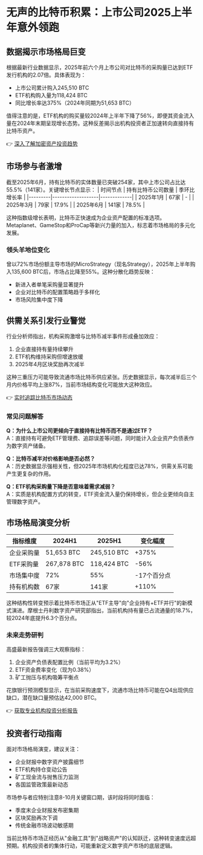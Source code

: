 # 无声的比特币积累：上市公司2025上半年意外领跑

## 数据揭示市场格局巨变

根据最新行业数据显示，2025年前六个月上市公司对比特币的采购量已达到ETF发行机构的2.07倍。具体表现为：
- 上市公司累计购入245,510 BTC
- ETF机构购入量为118,424 BTC
- 同比增长率达375%（2024年同期为51,653 BTC）

值得注意的是，ETF机构的购买量较2024年上半年下降了56%，即便其资金流入量在2024年末期呈现增长态势。这种反差揭示出机构投资者正加速转向直接持有比特币资产。

👉 [深入了解加密资产投资趋势](https://bit.ly/okx_welcome)

## 市场参与者激增

截至2025年6月，持有比特币的实体数量已突破254家，其中上市公司占比达55.5%（141家）。关键增长节点显示：
| 时间节点 | 持有比特币公司数量 | 季环比增长率 |
|---------|-------------------|-------------|
| 2025年1月 | 67家 | - |
| 2025年3月 | 79家 | 17.9% |
| 2025年6月 | 141家 | 78.5% |

这种指数级增长表明，比特币正快速成为企业资产配置的标准选项。Metaplanet、GameStop和ProCap等新兴力量的加入，标志着市场格局的多元化发展。

### 领头羊地位变化

曾以72%市场份额主导市场的MicroStrategy（现名Strategy），2025年上半年购入135,600 BTC后，市场占比降至55%。这种分散化趋势反映：
- 新进入者单笔采购量显著提升
- 企业对比特币的配置策略趋于多样化
- 市场风险集中度下降

## 供需关系引发行业警觉

行业分析师指出，机构采购激增与比特币减半事件形成叠加效应：
1. 企业直接持有量持续攀升
2. ETF机构维持采购但增速放缓
3. 2025年4月区块奖励再次减半

这种三重压力可能导致流通市场比特币供应紧张。历史数据显示，每次减半后三个月内价格平均上涨87%，当前市场结构变化可能放大这种效应。

👉 [实时追踪比特币市场动态](https://bit.ly/okx_welcome)

### 常见问题解答

**Q：为什么上市公司更倾向于直接持有比特币而不是通过ETF？**  
A：直接持有可避免ETF管理费、追踪误差等问题，同时能计入企业资产负债表作为数字资产储备。

**Q：比特币减半对价格影响是否必然？**  
A：历史数据显示强相关性，但2025年市场机构化程度已达78%，供需关系可能产生更复杂的作用。

**Q：ETF机构采购量下降是否意味着需求减弱？**  
A：实质是机构配置方式的转变，ETF资金流入量仍保持增长，但企业更倾向自主管理数字资产。

## 市场格局演变分析

| 指标维度 | 2024H1 | 2025H1 | 变化幅度 |
|---------|--------|--------|---------|
| 企业采购量 | 51,653 BTC | 245,510 BTC | +375% |
| ETF采购量 | 267,878 BTC | 118,424 BTC | -56% |
| 市场集中度 | 72% | 55% | -17个百分点 |
| 持有机构数 | 67家 | 141家 | +110% |

这种结构性转变预示着比特币市场正从"ETF主导"向"企业持有+ETF并行"的新模式演进。摩根士丹利数字资产研究部指出，当前机构持有量已占流通量的18.7%，较2024年底提升6.3个百分点。

### 未来走势研判

高盛最新报告强调三大观察指标：
1. 企业资产负债表配置比例（当前平均为3.2%）
2. ETF资金费率变化（现为0.38%）
3. 矿工抛压与机构吸筹平衡点

花旗银行预测模型显示，在当前采购速度下，流通市场比特币可能在Q4出现供应缺口，潜在缺口量预估达42,000 BTC。

👉 [获取专业机构投资分析报告](https://bit.ly/okx_welcome)

## 投资者行动指南

面对市场格局演变，建议关注：
- 企业财报中数字资产披露细节
- ETF机构持仓变动公告
- 矿工现金流与抛售压力监测
- 各国监管政策最新动态

市场参与者应特别注意8-10月关键窗口期，该时段将同时面临：
- 季度末企业财报发布密集期
- 区块奖励再次下调
- 传统金融市场波动敏感期

当前比特币市场正经历从"金融工具"到"战略资产"的认知跃迁，这种转变速度远超预期。机构投资者的集体行动，可能重新定义数字资产市场的底层逻辑。